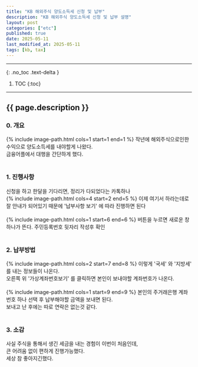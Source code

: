 ```yaml
---
title: "KB 해외주식 양도소득세 신청 및 납부"
description: "KB 해외주식 양도소득세 신청 및 납부 설명"
layout: post
categories: ["etc"]
published: true
date: 2025-05-11
last_modified_at: 2025-05-11
tags: [kb, tax]
---
```

---
{: .no_toc .text-delta }

1. TOC
{:toc}
---

<!-- 글의 제목은 ##
    나머지 큰 제목은 ###
    이후 나머지는 3개이상 -->

## {{ page.description }}

### 0. 개요
{% include image-path.html cols=1 start=1 end=1 %}
작년에 해외주식으로인한 수익으로 양도소득세를 내야할게 나왔다.<br>
금융어플에서 대행을 간단하게 했다.<br>
<br>

### 1. 진행사항
신청을 하고 한달을 기다리면, 정리가 다되었다는 카톡하나<br>
{% include image-path.html cols=4 start=2 end=5 %}
이제 여기서 하라는데로 잘 안내가 되어있기 때문에 '납부사항 보기' 에 따라 진행하면 된다<br>
<br>
{% include image-path.html cols=1 start=6 end=6 %}
버튼을 누르면 새로운 창 하나가 뜬다. 주민등록번호 뒷자리 작성후 확인<br>
<br>

### 2. 납부방법
{% include image-path.html cols=2 start=7 end=8 %}
이렇게 '국세' 와 '지방세' 를 내는 정보들이 나온다.<br>
오른쪽 위 '가상계좌번호보기' 를 클릭하면 본인이 보내야할 계좌번호가 나온다.<br>
<br>
{% include image-path.html cols=1 start=9 end=9 %}
본인의 주거래은행 계좌번호 하나 선택 후 납부해야할 금액을 보내면 된다.<br>
보내고 난 후에는 따로 연락은 없는것 같다.<br>
<br>

### 3. 소감
사실 주식을 통해서 생긴 세금을 내는 경험이 이번이 처음인데, <br>
큰 어려움 없이 편하게 진행가능했다.<br>
세상 참 좋아지긴했다.<br>